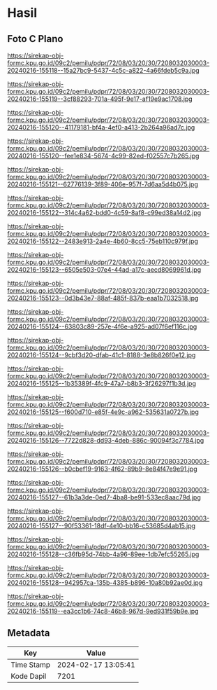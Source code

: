 # Hasil

## Foto C Plano

https://sirekap-obj-formc.kpu.go.id/09c2/pemilu/pdpr/72/08/03/20/30/7208032030003-20240216-155118--15a27bc9-5437-4c5c-a822-4a66fdeb5c9a.jpg

https://sirekap-obj-formc.kpu.go.id/09c2/pemilu/pdpr/72/08/03/20/30/7208032030003-20240216-155119--3cf88293-701a-495f-9e17-af19e9ac1708.jpg

https://sirekap-obj-formc.kpu.go.id/09c2/pemilu/pdpr/72/08/03/20/30/7208032030003-20240216-155120--41179181-bf4a-4ef0-a413-2b264a96ad7c.jpg

https://sirekap-obj-formc.kpu.go.id/09c2/pemilu/pdpr/72/08/03/20/30/7208032030003-20240216-155120--fee1e834-5674-4c99-82ed-f02557c7b265.jpg

https://sirekap-obj-formc.kpu.go.id/09c2/pemilu/pdpr/72/08/03/20/30/7208032030003-20240216-155121--62776139-3f89-406e-957f-7d6aa5d4b075.jpg

https://sirekap-obj-formc.kpu.go.id/09c2/pemilu/pdpr/72/08/03/20/30/7208032030003-20240216-155122--314c4a62-bdd0-4c59-8af8-c99ed38a14d2.jpg

https://sirekap-obj-formc.kpu.go.id/09c2/pemilu/pdpr/72/08/03/20/30/7208032030003-20240216-155122--2483e913-2a4e-4b60-8cc5-75eb110c979f.jpg

https://sirekap-obj-formc.kpu.go.id/09c2/pemilu/pdpr/72/08/03/20/30/7208032030003-20240216-155123--6505e503-07e4-44ad-a17c-aecd8069961d.jpg

https://sirekap-obj-formc.kpu.go.id/09c2/pemilu/pdpr/72/08/03/20/30/7208032030003-20240216-155123--0d3b43e7-88af-485f-837b-eaa1b7032518.jpg

https://sirekap-obj-formc.kpu.go.id/09c2/pemilu/pdpr/72/08/03/20/30/7208032030003-20240216-155124--63803c89-257e-4f6e-a925-ad07f6ef116c.jpg

https://sirekap-obj-formc.kpu.go.id/09c2/pemilu/pdpr/72/08/03/20/30/7208032030003-20240216-155124--9cbf3d20-dfab-41c1-8188-3e8b826f0e12.jpg

https://sirekap-obj-formc.kpu.go.id/09c2/pemilu/pdpr/72/08/03/20/30/7208032030003-20240216-155125--1b35389f-4fc9-47a7-b8b3-3f26297f1b3d.jpg

https://sirekap-obj-formc.kpu.go.id/09c2/pemilu/pdpr/72/08/03/20/30/7208032030003-20240216-155125--f600d710-e85f-4e9c-a962-535631a0727b.jpg

https://sirekap-obj-formc.kpu.go.id/09c2/pemilu/pdpr/72/08/03/20/30/7208032030003-20240216-155126--7722d828-dd93-4deb-886c-90094f3c7784.jpg

https://sirekap-obj-formc.kpu.go.id/09c2/pemilu/pdpr/72/08/03/20/30/7208032030003-20240216-155126--b0cbef19-9163-4f62-89b9-8e84f47e9e91.jpg

https://sirekap-obj-formc.kpu.go.id/09c2/pemilu/pdpr/72/08/03/20/30/7208032030003-20240216-155127--61b3a3de-0ed7-4ba8-be91-533ec8aac79d.jpg

https://sirekap-obj-formc.kpu.go.id/09c2/pemilu/pdpr/72/08/03/20/30/7208032030003-20240216-155127--90f53361-18df-4e10-bb16-c53685d4ab15.jpg

https://sirekap-obj-formc.kpu.go.id/09c2/pemilu/pdpr/72/08/03/20/30/7208032030003-20240216-155128--c36fb95d-74bb-4a96-89ee-1db7efc55265.jpg

https://sirekap-obj-formc.kpu.go.id/09c2/pemilu/pdpr/72/08/03/20/30/7208032030003-20240216-155128--942957ca-135b-4385-b896-10a80b92ae0d.jpg

https://sirekap-obj-formc.kpu.go.id/09c2/pemilu/pdpr/72/08/03/20/30/7208032030003-20240216-155119--ea3cc1b6-74c8-46b8-967d-9ed931f59b9e.jpg


## Metadata

| Key        | Value               |
| ---------- | ------------------- |
| Time Stamp | 2024-02-17 13:05:41 |
| Kode Dapil | 7201                |



